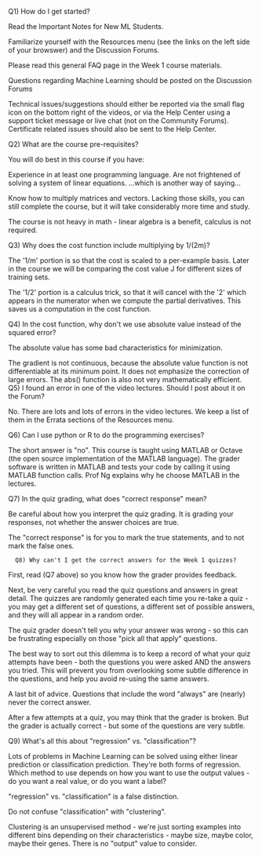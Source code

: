 Q1) How do I get started?

Read the Important Notes for New ML Students.

Familiarize yourself with the Resources menu (see the links on the left side of your browswer) and the Discussion Forums. 

Please read this general FAQ page in the Week 1 course materials.

Questions regarding Machine Learning should be posted on the Discussion Forums

Technical issues/suggestions should either be reported via the small flag icon on the bottom right of the videos, or via the Help Center using a support ticket message or live chat (not on the Community Forums). Certificate related issues should also be sent to the Help Center.

Q2) What are the course pre-requisites?

You will do best in this course if you have:

Experience in at least one programming language.
Are not frightened of solving a system of linear equations.
...which is another way of saying...

Know how to multiply matrices and vectors.
Lacking those skills, you can still complete the course, but it will take considerably more time and study.   

The course is not heavy in math - linear algebra is a benefit, calculus is not required.

  Q3) Why does the cost function include multiplying by 1/(2m)?

The '1/m' portion is so that the cost is scaled to a per-example basis. Later in the course we will be comparing the cost value J for different sizes of training sets.

The '1/2' portion is a calculus trick, so that it will cancel with the '2' which appears in the numerator when we compute the partial derivatives. This saves us a computation in the cost function.

Q4) In the cost function, why don't we use absolute value instead of the squared error?

The absolute value has some bad characteristics for minimization.

 The gradient is not continuous, because the absolute value function is not differentiable at its minimum point.
It does not emphasize the correction of large errors. 
The abs() function is also not very mathematically efficient. 
    Q5) I found an error in one of the video lectures. Should I post about it on the Forum?

No. There are lots and lots of errors in the video lectures. We keep a list of them in the Errata sections of the Resources menu.

Q6) Can I use python or R to do the programming exercises?

The short answer is "no". This course is taught using MATLAB or Octave (the open source implementation of the MATLAB language). The grader software is written in MATLAB and tests your code by calling it using MATLAB function calls. Prof Ng explains why he choose MATLAB in the lectures.

 Q7) In the quiz grading, what does "correct response" mean?

Be careful about how you interpret the quiz grading. It is grading your responses, not whether the answer choices are true.

The "correct response" is for you to mark the true statements, and to not mark the false ones.

      Q8) Why can't I get the correct answers for the Week 1 quizzes?

First, read (Q7 above) so you know how the grader provides feedback. 

Next, be very careful you read the quiz questions and answers in great detail. The quizzes are randomly generated each time you re-take a quiz - you may get a different set of questions, a different set of possible answers, and they will all appear in a random order.

The quiz grader doesn't tell you why your answer was wrong - so this can be frustrating especially on those "pick all that apply" questions.

The best way to sort out this dilemma is to keep a record of what your quiz attempts have been - both the questions you were asked AND the answers you tried. This will prevent you from overlooking some subtle difference in the questions, and help you avoid re-using the same answers.

A last bit of advice. Questions that include the word "always" are (nearly) never the correct answer.

After a few attempts at a quiz, you may think that the grader is broken. But the grader is actually correct - but some of the questions are very subtle.

Q9) What's all this about "regression" vs. "classification"?

Lots of problems in Machine Learning can be solved using either linear prediction or classification prediction. They're both forms of regression. Which method to use depends on how you want to use the output values - do you want a real value, or do you want a label?

"regression" vs. "classification" is a false distinction.

Do not confuse "classification" with "clustering".

Clustering is an unsupervised method - we're just sorting examples into different bins depending on their characteristics - maybe size, maybe color, maybe their genes. There is no "output" value to consider.
